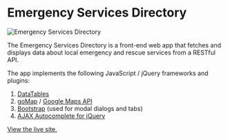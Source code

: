 Emergency Services Directory
==========================

![Emergency Services Directory](https://raw.github.com/CarlaCrandall/Emergency_Services_Directory/master/emergencyServices.png "Emergency Services Directory Preview")

The Emergency Services Directory is a front-end web app that fetches and displays data about local emergency and rescue services from a RESTful API.

The app implements the following JavaScript / jQuery frameworks and plugins:

1. [DataTables](http://www.datatables.net/)
2. [goMap](http://www.pittss.lv/jquery/gomap/) / [Google Maps API](https://developers.google.com/maps/)
3. [Bootstrap](http://twitter.github.com/bootstrap/index.html) (used for modal dialogs and tabs)
4. [AJAX Autocomplete for jQuery](http://www.devbridge.com/projects/autocomplete/jquery/)

[View the live site.](http://carlacrandall.com/testsites/emergency-services/index.html)